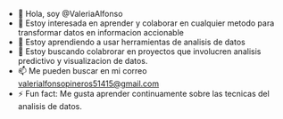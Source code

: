 - 👋 Hola, soy @ValeriaAlfonso
- 👀 Estoy interesada en aprender y colaborar en cualquier metodo para transformar datos en informacion accionable  
- 🌱 Estoy aprendiendo a usar herramientas de analisis de datos
- 💞️ Estoy buscando colabrorar en proyectos que involucren analisis predictivo y visualizacion de datos.
- 📫 Me pueden buscar en mi correo valerialfonsopineros51415@gmail.com
- ⚡ Fun fact: Me gusta aprender continuamente sobre las tecnicas del analisis de datos.

<!---
ValeriaAlfonso/ValeriaAlfonso is a ✨ special ✨ repository because its `README.md` (this file) appears on your GitHub profile.
You can click the Preview link to take a look at your changes.
--->
